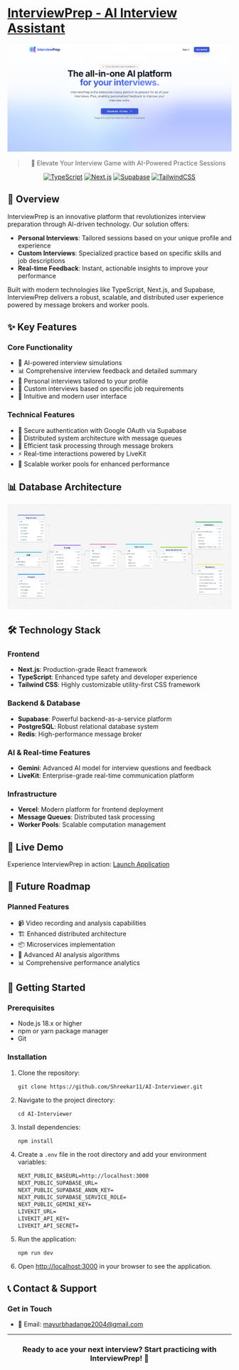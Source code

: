 # [InterviewPrep - AI Interview Assistant](https://interviewprep-sigma.vercel.app/)

<div align="center">

![Landing Page](assets/landing.png)

> 🎯 Elevate Your Interview Game with AI-Powered Practice Sessions

[![TypeScript](https://img.shields.io/badge/TypeScript-007ACC?style=for-the-badge&logo=typescript&logoColor=white)](https://www.typescriptlang.org/)
[![Next.js](https://img.shields.io/badge/Next.js-000000?style=for-the-badge&logo=next.js&logoColor=white)](https://nextjs.org/)
[![Supabase](https://img.shields.io/badge/Supabase-181818?style=for-the-badge&logo=supabase&logoColor=white)](https://supabase.io/)
[![TailwindCSS](https://img.shields.io/badge/Tailwind_CSS-38B2AC?style=for-the-badge&logo=tailwind-css&logoColor=white)](https://tailwindcss.com/)

</div>

## 🌟 Overview

InterviewPrep is an innovative platform that revolutionizes interview preparation through AI-driven technology. Our solution offers:

- **Personal Interviews**: Tailored sessions based on your unique profile and experience
- **Custom Interviews**: Specialized practice based on specific skills and job descriptions
- **Real-time Feedback**: Instant, actionable insights to improve your performance

Built with modern technologies like TypeScript, Next.js, and Supabase, InterviewPrep delivers a robust, scalable, and distributed user experience powered by message brokers and worker pools.

## ✨ Key Features

### Core Functionality
- 🤖 AI-powered interview simulations
- 📊 Comprehensive interview feedback and detailed summary
- 🎯 Personal interviews tailored to your profile
- 🔄 Custom interviews based on specific job requirements
- 🎨 Intuitive and modern user interface

### Technical Features
- 🔐 Secure authentication with Google OAuth via Supabase
- 📡 Distributed system architecture with message queues
- 🚀 Efficient task processing through message brokers
- ⚡ Real-time interactions powered by LiveKit
- 🔄 Scalable worker pools for enhanced performance

## 📊 Database Architecture

![DB Diagram](assets/db_diagram.png)

## 🛠️ Technology Stack

### Frontend
- **Next.js**: Production-grade React framework
- **TypeScript**: Enhanced type safety and developer experience
- **Tailwind CSS**: Highly customizable utility-first CSS framework

### Backend & Database
- **Supabase**: Powerful backend-as-a-service platform
- **PostgreSQL**: Robust relational database system
- **Redis**: High-performance message broker

### AI & Real-time Features
- **Gemini**: Advanced AI model for interview questions and feedback
- **LiveKit**: Enterprise-grade real-time communication platform

### Infrastructure
- **Vercel**: Modern platform for frontend deployment
- **Message Queues**: Distributed task processing
- **Worker Pools**: Scalable computation management

## 🚀 Live Demo

Experience InterviewPrep in action: [Launch Application](https://interviewprep-sigma.vercel.app/)

## 🔮 Future Roadmap

### Planned Features
- 📹 Video recording and analysis capabilities
- 🏗️ Enhanced distributed architecture
- 📦 Microservices implementation
- 🤖 Advanced AI analysis algorithms
- 📊 Comprehensive performance analytics

## 🚀 Getting Started

### Prerequisites
- Node.js 18.x or higher
- npm or yarn package manager
- Git

### Installation

1. Clone the repository:

    ```
    git clone https://github.com/Shreekar11/AI-Interviewer.git
    ```

2. Navigate to the project directory:

    ```
    cd AI-Interviewer
    ```

3. Install dependencies:

    ```
    npm install
    ```

4. Create a `.env` file in the root directory and add your environment variables:

    ```
    NEXT_PUBLIC_BASEURL=http://localhost:3000
    NEXT_PUBLIC_SUPABASE_URL=
    NEXT_PUBLIC_SUPABASE_ANON_KEY=
    NEXT_PUBLIC_SUPABASE_SERVICE_ROLE=
    NEXT_PUBLIC_GEMINI_KEY=
    LIVEKIT_URL=
    LIVEKIT_API_KEY=
    LIVEKIT_API_SECRET=
    ```

5. Run the application:

    ```
    npm run dev
    ```

5. Open [http://localhost:3000](http://localhost:3000) in your browser to see the application.

## 📞 Contact & Support

### Get in Touch
- 📧 Email: mayurbhadange2004@gmail.com


---

<div align="center">

### Ready to ace your next interview? Start practicing with InterviewPrep! 🚀

</div>
